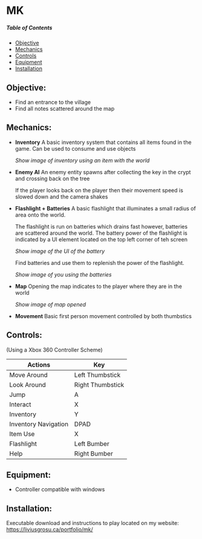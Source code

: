 # MK

##### Table of Contents  
* [Objective](#objective) 
* [Mechanics](#mechanics)
* [Controls](#controls)
* [Equipment](#equipment)
* [Installation](#installation)  

<a name="headers"/>

## Objective:

  * Find an entrance to the village 
  * Find all notes scattered around the map

## Mechanics:

  * **Inventory** 
    A basic inventory system that contains all items found in the game. Can be used to consume and use objects 
  
    *Show image of inventory using an item with the world*

  * **Enemy AI** 
    An enemy entity spawns after collecting the key in the crypt and crossing back on the tree
    
    If the player looks back on the player then their movement speed is slowed down and the camera shakes 

  * **Flashlight + Batteries**
    A basic flashlight that illuminates a small radius of area onto the world.
  
    The flashlight is run on batteries which drains fast however, batteries are scattered around the world. The battery power of the flashlight is indicated by a UI element located on the top left corner of teh screen
  
    *Show image of the UI of the battery*
  
    Find batteries and use them to replenish the power of the flashlight. 
  
    *Show image of you using the batteries*
  
  * **Map**
    Opening the map indicates to the player where they are in the world 
  
    *Show image of map opened*

  * **Movement**
    Basic first person movement controlled by both thumbstics

## Controls:

(Using a Xbox 360 Controller Scheme)

| Actions              | Key              |
| -------------------- | ---------------- |
| Move Around          | Left Thumbstick  |
| Look Around          | Right Thumbstick |
| Jump                 | A                |
| Interact             | X                |
| Inventory            | Y                |
| Inventory Navigation | DPAD             |
| Item Use             | X                |
| Flashlight           | Left Bumber      |
| Help                 | Right Bumber     |

## Equipment:

 * Controller compatible with windows 
 
## Installation:
 
  Executable download and instructions to play located on my website: https://liviusgrosu.ca/portfolio/mk/
